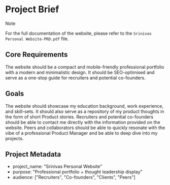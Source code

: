 # Project Brief

> [!NOTE]
> For the full documentation of the website, please refer to the `Srinivas Personal Website-PRD.pdf` file.

## Core Requirements

The website should be a compact and mobile-friendly professional portfolio with a modern and minimalistic design. It should be SEO-optimised and serve as a one-stop guide for recruiters and potential co-founders.

## Goals

The website should showcase my education background, work experience, and skill-sets. It should also serve as a repository of my product thoughts in the form of short Product stories. Recruiters and potential co-founders should be able to contact me directly with the information provided on the website. Peers and collaborators should be able to quickly resonate with the vibe of a professional Product Manager and be able to deep dive into my projects.

## Project Metadata

*   project_name: "Srinivas Personal Website"
*   purpose: "Professional portfolio + thought leadership display"
*   audience: ["Recruiters", "Co-founders", "Clients", "Peers"]
